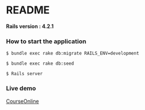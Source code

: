 # README #

**Rails version : 4.2.1**

### How to start the application ###

`$ bundle exec rake db:migrate RAILS_ENV=development`

`$ bundle exec rake db:seed`

`$ Rails server`

### Live demo ###

[CourseOnline](https://boiling-crag-56943.herokuapp.com/)
